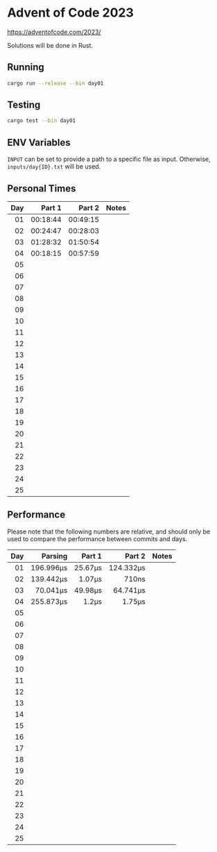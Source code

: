 # Advent of Code 2023

https://adventofcode.com/2023/

Solutions will be done in Rust.

## Running

```bash
cargo run --release --bin day01
```

## Testing

```bash
cargo test --bin day01
```

## ENV Variables

`INPUT` can be set to provide a path to a specific file as input. Otherwise, `inputs/day{ID}.txt` will be used.

## Personal Times

|  Day |   Part 1 |   Part 2 | Notes |
| ---: | -------: | -------: | ----: |
|   01 | 00:18:44 | 00:49:15 |       |
|   02 | 00:24:47 | 00:28:03 |       |
|   03 | 01:28:32 | 01:50:54 |       |
|   04 | 00:18:15 | 00:57:59 |       |
|   05 |          |          |       |
|   06 |          |          |       |
|   07 |          |          |       |
|   08 |          |          |       |
|   09 |          |          |       |
|   10 |          |          |       |
|   11 |          |          |       |
|   12 |          |          |       |
|   13 |          |          |       |
|   14 |          |          |       |
|   15 |          |          |       |
|   16 |          |          |       |
|   17 |          |          |       |
|   18 |          |          |       |
|   19 |          |          |       |
|   20 |          |          |       |
|   21 |          |          |       |
|   22 |          |          |       |
|   23 |          |          |       |
|   24 |          |          |       |
|   25 |          |          |       |

## Performance

Please note that the following numbers are relative, and should only be used to compare the performance between commits and days.

|  Day |   Parsing |  Part 1 |    Part 2 | Notes |
| ---: | --------: | ------: | --------: | ----: |
|   01 | 196.996µs | 25.67µs | 124.332µs |       |
|   02 | 139.442µs |  1.07µs |     710ns |       |
|   03 |  70.041µs | 49.98µs |  64.741µs |       |
|   04 | 255.873µs |   1.2µs |    1.75µs |       |
|   05 |           |         |           |       |
|   06 |           |         |           |       |
|   07 |           |         |           |       |
|   08 |           |         |           |       |
|   09 |           |         |           |       |
|   10 |           |         |           |       |
|   11 |           |         |           |       |
|   12 |           |         |           |       |
|   13 |           |         |           |       |
|   14 |           |         |           |       |
|   15 |           |         |           |       |
|   16 |           |         |           |       |
|   17 |           |         |           |       |
|   18 |           |         |           |       |
|   19 |           |         |           |       |
|   20 |           |         |           |       |
|   21 |           |         |           |       |
|   22 |           |         |           |       |
|   23 |           |         |           |       |
|   24 |           |         |           |       |
|   25 |           |         |           |       |
